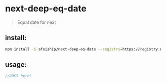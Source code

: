# next-deep-eq-date
> Equal date for next

## install:
```bash
npm install -S afeiship/next-deep-eq-date --registry=https://registry.npm.taobao.org
```

## usage:
```js
//DOCS here!
```
